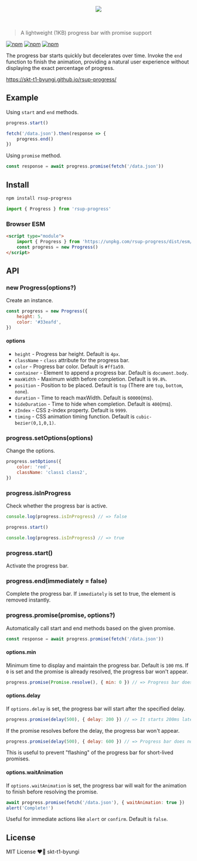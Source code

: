 <div align="center">
    <img src="./logo.png">
</div>
<br><br>

> A lightweight (1KB) progress bar with promise support

[![npm](https://flat.badgen.net/npm/v/rsup-progress)](https://www.npmjs.com/package/rsup-progress)
[![npm](https://flat.badgen.net/bundlephobia/minzip/rsup-progress)](https://bundlephobia.com/result?p=rsup-progress)
[![npm](https://flat.badgen.net/npm/license/rsup-progress)](https://github.com/skt-t1-byungi/rsup-progress/blob/master/LICENSE)

The progress bar starts quickly but decelerates over time. Invoke the `end` function to finish the animation, providing a natural user experience without displaying the exact percentage of progress.

https://skt-t1-byungi.github.io/rsup-progress/

## Example

Using `start` and `end` methods.

```js
progress.start()

fetch('/data.json').then(response => {
    progress.end()
})
```

Using `promise` method.

```js
const response = await progress.promise(fetch('/data.json'))
```

## Install

```sh
npm install rsup-progress
```

```js
import { Progress } from 'rsup-progress'
```

### Browser ESM

```html
<script type="module">
    import { Progress } from 'https://unpkg.com/rsup-progress/dist/esm/index.js'
    const progress = new Progress()
</script>
```

## API

### new Progress(options?)

Create an instance.

```js
const progress = new Progress({
    height: 5,
    color: '#33eafd',
})
```

#### options

-   `height` - Progress bar height. Default is `4px`.
-   `className` - `class` attribute for the progress bar.
-   `color` - Progress bar color. Default is `#ff1a59`.
-   `container` - Element to append a progress bar. Default is `document.body`.
-   `maxWidth` - Maximum width before completion. Default is `99.8%`.
-   `position` - Position to be placed. Default is `top` (There are `top`, `bottom`, `none`).
-   `duration` - Time to reach maxWidth. Default is `60000`(ms).
-   `hideDuration` - Time to hide when completion. Default is `400`(ms).
-   `zIndex` - CSS z-index property. Default is `9999`.
-   `timing` - CSS animation timing function. Default is `cubic-bezier(0,1,0,1)`.

### progress.setOptions(options)

Change the options.

```js
progress.setOptions({
    color: 'red',
    className: 'class1 class2',
})
```

### progress.isInProgress

Check whether the progress bar is active.

```js
console.log(progress.isInProgress) // => false

progress.start()

console.log(progress.isInProgress) // => true
```

### progress.start()

Activate the progress bar.

### progress.end(immediately = false)

Complete the progress bar. If `immediately` is set to true, the element is removed instantly.

### progress.promise(promise, options?)

Automatically call start and end methods based on the given promise.

```js
const response = await progress.promise(fetch('/data.json'))
```

#### options.min

Minimum time to display and maintain the progress bar. Default is `100` ms. If `0` is set and the promise is already resolved, the progress bar won't appear.

```js
progress.promise(Promise.resolve(), { min: 0 }) // => Progress bar does not appear.
```

#### options.delay

If `options.delay` is set, the progress bar will start after the specified delay.

```js
progress.promise(delay(500), { delay: 200 }) // => It starts 200ms later.
```

If the promise resolves before the delay, the progress bar won't appear.

```js
progress.promise(delay(500), { delay: 600 }) // => Progress bar does not appear.
```

This is useful to prevent "flashing" of the progress bar for short-lived promises.

#### options.waitAnimation

If `options.waitAnimation` is set, the progress bar will wait for the animation to finish before resolving the promise.

```js
await progress.promise(fetch('/data.json'), { waitAnimation: true })
alert('Complete!')
```

Useful for immediate actions like `alert` or `confirm`. Default is `false`.

## License

MIT License ❤️📝 skt-t1-byungi
